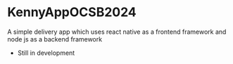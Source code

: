 # KennyAppOCSB2024
A simple delivery app which uses react native as a frontend framework and node js as a backend framework
* Still in development
